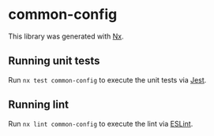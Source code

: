 # common-config

This library was generated with [Nx](https://nx.dev).

## Running unit tests

Run `nx test common-config` to execute the unit tests via [Jest](https://jestjs.io).

## Running lint

Run `nx lint common-config` to execute the lint via [ESLint](https://eslint.org/).
